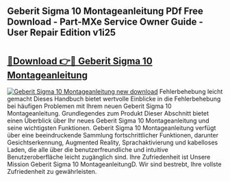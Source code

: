 ## Geberit Sigma 10 Montageanleitung PDf Free Download - Part-MXe Service Owner Guide - User Repair Edition v1i25

# <h2><a href="http://df74mug.blite.top/?on=Geberit+Sigma+10+Montageanleitung">🔗Download 👉🔴 Geberit Sigma 10 Montageanleitung</a></h2>

[![Geberit Sigma 10 Montageanleitung new download](https://i.imgur.com/lujVjoI.png)](http://df74mug.blite.top/?on=Geberit+Sigma+10+Montageanleitung)
Fehlerbehebung leicht gemacht Dieses Handbuch bietet wertvolle Einblicke in die Fehlerbehebung bei häufigen Problemen mit Ihrem neuen Geberit Sigma 10 Montageanleitung. Grundlegendes zum Produkt Dieser Abschnitt bietet einen Überblick über Ihr neues Geberit Sigma 10 Montageanleitung und seine wichtigsten Funktionen. Geberit Sigma 10 Montageanleitung verfügt über eine beeindruckende Sammlung fortschrittlicher Funktionen, darunter Gesichtserkennung, Augmented Reality, Sprachaktivierung und kabelloses Laden, die alle über die benutzerfreundliche und intuitive Benutzeroberfläche leicht zugänglich sind. Ihre Zufriedenheit ist Unsere Mission Geberit Sigma 10 MontageanleitungD. Wir sind bestrebt, Ihre vollste Zufriedenheit zu gewährleisten.
